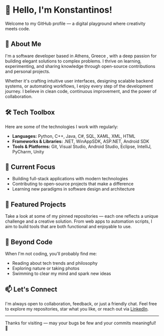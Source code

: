 # 👋 Hello, I'm Konstantinos!

Welcome to my GitHub profile — a digital playground where creativity meets code.

## 🧠 About Me
I'm a software developer based in Athens, Greece , with a deep passion for building elegant solutions to complex problems. I thrive on learning, experimenting, and sharing knowledge through open-source contributions and personal projects.

Whether it's crafting intuitive user interfaces, designing scalable backend systems, or automating workflows, I enjoy every step of the development journey. I believe in clean code, continuous improvement, and the power of collaboration.

## 🛠️ Tech Toolbox
Here are some of the technologies I work with regularly:

- **Languages:** Python, C++, Java, C#, SQL, XAML, XML, HTML  
- **Frameworks & Libraries:** .NET, WinAppSDK, ASP.NET, Android SDK
- **Tools & Platforms:** Git, Visual Studio, Android Studio, Eclipse, IntelliJ, PyCharm, Unity

## 📌 Current Focus
- Building full-stack applications with modern technologies  
- Contributing to open-source projects that make a difference  
- Learning new paradigms in software design and architecture  

## 📂 Featured Projects
Take a look at some of my pinned repositories — each one reflects a unique challenge and a creative solution. From web apps to automation scripts, I aim to build tools that are both functional and enjoyable to use.

## 🌱 Beyond Code
When I'm not coding, you'll probably find me:
- Reading about tech trends and philosophy  
- Exploring nature or taking photos  
- Swimming to clear my mind and spark new ideas 

## 📫 Let's Connect
I'm always open to collaboration, feedback, or just a friendly chat. Feel free to explore my repositories, star what you like, or reach out via [LinkedIn](https://www.linkedin.com/in/pavlis-konstantinos).

---

Thanks for visiting — may your bugs be few and your commits meaningful! 🚀

